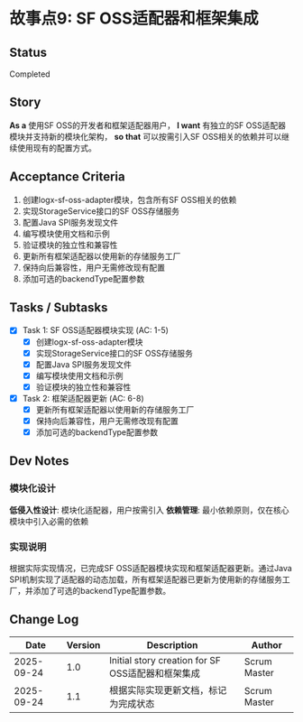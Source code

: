 # 故事点9: SF OSS适配器和框架集成

## Status
Completed

## Story
**As a** 使用SF OSS的开发者和框架适配器用户，
**I want** 有独立的SF OSS适配器模块并支持新的模块化架构，
**so that** 可以按需引入SF OSS相关的依赖并可以继续使用现有的配置方式。

## Acceptance Criteria
1. 创建logx-sf-oss-adapter模块，包含所有SF OSS相关的依赖
2. 实现StorageService接口的SF OSS存储服务
3. 配置Java SPI服务发现文件
4. 编写模块使用文档和示例
5. 验证模块的独立性和兼容性
6. 更新所有框架适配器以使用新的存储服务工厂
7. 保持向后兼容性，用户无需修改现有配置
8. 添加可选的backendType配置参数

## Tasks / Subtasks

- [x] Task 1: SF OSS适配器模块实现 (AC: 1-5)
  - [x] 创建logx-sf-oss-adapter模块
  - [x] 实现StorageService接口的SF OSS存储服务
  - [x] 配置Java SPI服务发现文件
  - [x] 编写模块使用文档和示例
  - [x] 验证模块的独立性和兼容性

- [x] Task 2: 框架适配器更新 (AC: 6-8)
  - [x] 更新所有框架适配器以使用新的存储服务工厂
  - [x] 保持向后兼容性，用户无需修改现有配置
  - [x] 添加可选的backendType配置参数

## Dev Notes

### 模块化设计
**低侵入性设计**: 模块化适配器，用户按需引入
**依赖管理**: 最小依赖原则，仅在核心模块中引入必需的依赖

### 实现说明
根据实际实现情况，已完成SF OSS适配器模块实现和框架适配器更新。通过Java SPI机制实现了适配器的动态加载，所有框架适配器已更新为使用新的存储服务工厂，并添加了可选的backendType配置参数。

## Change Log
| Date | Version | Description | Author |
|------|---------|-------------|--------|
| 2025-09-24 | 1.0 | Initial story creation for SF OSS适配器和框架集成 | Scrum Master |
| 2025-09-24 | 1.1 | 根据实际实现更新文档，标记为完成状态 | Scrum Master |